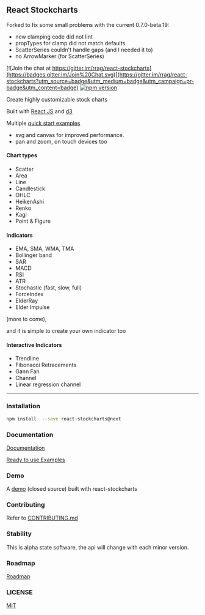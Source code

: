 ## React Stockcharts

Forked to fix some small problems with the current 0.7.0-beta.19:
 - new clamping code did not lint
 - propTypes for clamp did not match defaults
 - ScatterSeries couldn't handle gaps (and I needed it to)
 - no ArrowMarker (for ScatterSeries)


[![Join the chat at https://gitter.im/rrag/react-stockcharts](https://badges.gitter.im/Join%20Chat.svg)](https://gitter.im/rrag/react-stockcharts?utm_source=badge&utm_medium=badge&utm_campaign=pr-badge&utm_content=badge)
[![npm version](https://badge.fury.io/js/react-stockcharts.svg)](https://badge.fury.io/js/react-stockcharts)

Create highly customizable stock charts

Built with [React JS](http://facebook.github.io/react/) and [d3](http://d3js.org/)

Multiple [quick start examples](https://github.com/rrag/react-stockcharts-examples2)

- svg and canvas for improved performance.
- pan and zoom, on touch devices too

#### Chart types

- Scatter
- Area
- Line
- Candlestick
- OHLC
- HeikenAshi
- Renko
- Kagi
- Point & Figure

#### Indicators

- EMA, SMA, WMA, TMA
- Bollinger band
- SAR
- MACD
- RSI
- ATR
- Stochastic (fast, slow, full)
- ForceIndex
- ElderRay
- Elder Impulse

(more to come),

and it is simple to create your own indicator too

#### Interactive Indicators

- Trendline
- Fibonacci Retracements
- Gann Fan
- Channel
- Linear regression channel

---

### Installation
```sh
npm install  --save react-stockcharts@next
```

### Documentation

[Documentation](http://rrag.github.io/react-stockcharts)

[Ready to use Examples](https://github.com/rrag/react-stockcharts-examples2)

### Demo

A [demo](http://rrag.github.io/stockcharts-demo/) (closed source) built with react-stockcharts

### Contributing

Refer to [CONTRIBUTING.md](./CONTRIBUTING.md)

### Stability

This is alpha state software, the api will change with each minor version.

### Roadmap

[Roadmap](./docs/md/COMING-SOON.md)

### LICENSE

[MIT](./LICENSE)